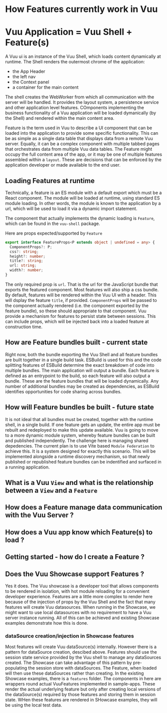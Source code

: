 # How Features currently work in Vuu

# Vuu Application = Vuu Shell + Feature(s)

A Vuu ui is an instance of the Vuu Shell, which loads content dynamically at runtime. The Shell renders the outermost chrome of the application:

- the App Header
- the left nav
- the Context panel
- a container for the main content

The shell creates the WebWorker from which all communication with the server will be handled. It provides the layout system, a persistence service and other application level features. COmponents implementing the business functionality of a Vuu application will be loaded dymanically (by the Shell) and rendered within the main content area.

Feature is the term used in Vuu to describe a UI component that can be loaded into the application to provide some specific functionality. This can be as simple as a single data table that displays data from a remote Vuu server. Equally, it can be a complex component with multiple tabbed pages that orchestrates data from multiple Vuu data tables. The Feature might occupy the full content area of the app, or it may be one of multiple features assembled within a `layout`. These are decisions that can be enforced by the application developer or made available to the end user.

## Loading Features at runtime

Technically, a feature is an ES module with a default export which must be a React component. The module will be loaded at runtime, using standard ES module loading. In other words, the module is known to the application by a url, which will be used to load it via a dynamic import statement.

The component that actually implements the dynamic loading is `Feature`, which can be found in the `vuu-shell` package.

Here are props expected/supported by `Feature`

```TypeScript
export interface FeatureProps<P extends object | undefined = any> {
  ComponentProps?: P;
  css?: string;
  height?: number;
  title?: string;
  url: string;
  width?: number;
}
```

The only required prop is `url`. That is the url for the JavaScript bundle that exports the featured component. Most features will also ship a css bundle. By default, features will be rendered within the Vuu UI with a header. This will dsplay the feature `title`, if provided. `ComponentProps` will be passed to the component actually rendered (i.e. the component exported by the feature bundle), so these should appropriate to that component. Vuu provide a mechanism for features to persist state between sessions. This can include props, which will be injected back into a loaded feature at construction time.

## How are Feature bundles built - current state

Right now, both the bundle exporting the Vuu Shell and all feature bundles are built together in a single build task. ESBuild is used for this and the code splitting features of ESBuild determine the exact breakdown of code into multiple bundles. The main application will output a bundle. Each feature is defined as an entrypoint to the build, so each feature will also output a bundle. These are the feature bundles that will be loaded dynamically. Any number of additional bundles may be created as dependencies, as ESBuild identifies opportunities for code sharing across bundles.

## How will Feature bundles be built - future state

It is not ideal that all bundles must be created, together with the runtime shell, in a single build. If one feature gets an update, the entire app must be rebuilt and redeployed to make this update available. Vuu is going to move to a more dynamic module system, whereby feature bundles can be built and published independently. The challenge here is managing shared depedencies. The current plan is to use Vite based `Module Federation` to achieve this. It is a system designed for exactly this scenario. This will be implemented alongside a runtime discovery mechanism, so that newly published or republished feature bundles can be indentified and surfaced in a running application.

## What is a Vuu `View` and what is the relationship between a `View` and a `Feature`

## How does a Feature manage data communication with the Vuu Server ?

## How does a Vuu app know which Feature(s) to load ?

## Getting started - how do I create a Feature ?

## Does the Vuu Showcase support Features ?

Yes it does. The Vuu showcase is a developer tool that allows components to be rendered in isolation, with hot module reloading for a convenient developer experience. Features are a little more complex to render here because of the injection of props by the Vuu Shell
and the fact that many features will create Vuu datasources. When running in the Showcase, we might want to use local datasources with no requirement to have a Vuu server instance running. All of this can be achieved and existing Showcase examples demonstrate how this is done.

### dataSource creation/injection in Showcase features

Most features will create Vuu dataSource(s) internally. However there is a pattern for dataSource creation, descibed above. Features should use the session state service provided by the Vuu shell to manage any dataSources created. The Showcase can take advantage of this pattern by pre-populating the session store with dataSources. The Feature, when loaded will then use these dataSources rather than creating.
In the existing Showcase examples, there is a `features` folder. The components in here are wrappers round actual VuuFeatures implemented in sample-apps. These render the actual underlying feature but only after creating local versions of the dataSource(s) required by those features and storing them in session state. WHen these features are rendered in SHowcase examples, they will be using the local test data.
